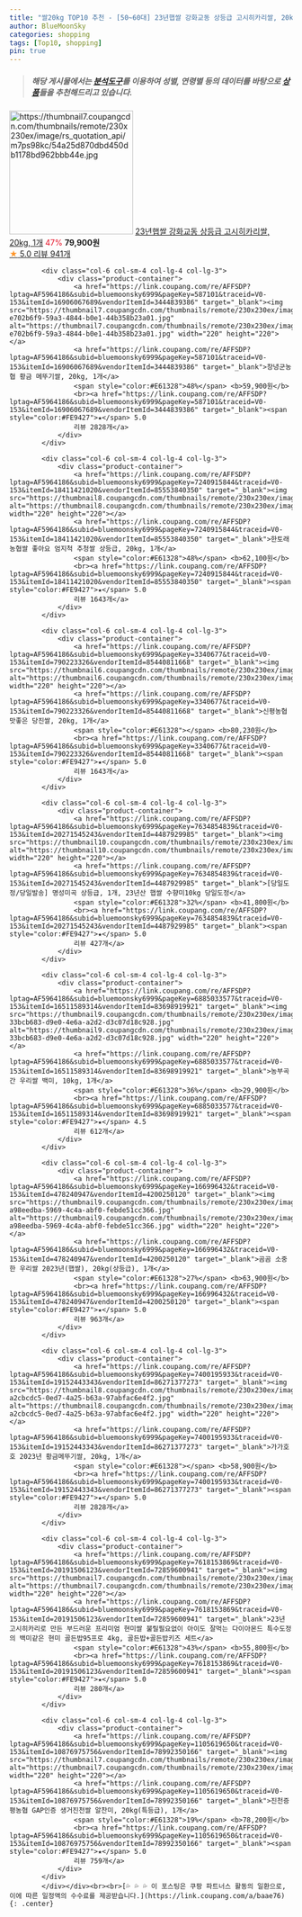 ```yaml
---
title: "쌀20kg TOP10 추천 - [50~60대] 23년햅쌀 강화교동 상등급 고시히카리쌀, 20kg, 1개"
author: BlueMoonSky
categories: shopping
tags: [Top10, shopping]
pin: true
---
```


> ##### 해당 게시물에서는 [**분석도구**](https://itemscout.io/)를 이용하여 **성별**, **연령별** 등의 데이터를 바탕으로 [**상품**](https://link.coupang.com/a/baae76)들을 추천해드리고 있습니다.
<div class="container"><div class="row">
            <div class="col-6 col-sm-4 col-lg-4 col-lg-3">
                <div class="product-container">
                    <a href="https://link.coupang.com/re/AFFSDP?lptag=AF5964186&subid=bluemoonsky6999&pageKey=6941812662&traceid=V0-153&itemId=16836520215&vendorItemId=84015847628" target="_blank"><img src="https://thumbnail7.coupangcdn.com/thumbnails/remote/230x230ex/image/rs_quotation_api/m7ps98kc/54a25d870dbd450db1178bd962bbb44e.jpg" alt="https://thumbnail7.coupangcdn.com/thumbnails/remote/230x230ex/image/rs_quotation_api/m7ps98kc/54a25d870dbd450db1178bd962bbb44e.jpg" width="220" height="220"></a>
                    <a href="https://link.coupang.com/re/AFFSDP?lptag=AF5964186&subid=bluemoonsky6999&pageKey=6941812662&traceid=V0-153&itemId=16836520215&vendorItemId=84015847628" target="_blank">23년햅쌀 강화교동 상등급 고시히카리쌀, 20kg, 1개</a>
                    <span style="color:#E61328">47%</span> <b>79,900원</b>
                    <br><a href="https://link.coupang.com/re/AFFSDP?lptag=AF5964186&subid=bluemoonsky6999&pageKey=6941812662&traceid=V0-153&itemId=16836520215&vendorItemId=84015847628" target="_blank"><span style="color:#FE9427">★</span> 5.0
                    리뷰 941개</a>
                </div>
            </div>
            
            <div class="col-6 col-sm-4 col-lg-4 col-lg-3">
                <div class="product-container">
                    <a href="https://link.coupang.com/re/AFFSDP?lptag=AF5964186&subid=bluemoonsky6999&pageKey=587101&traceid=V0-153&itemId=16906067689&vendorItemId=3444839386" target="_blank"><img src="https://thumbnail7.coupangcdn.com/thumbnails/remote/230x230ex/image/retail/images/51516029229726-e702b6f9-59a3-4844-b0e1-44b358b23a01.jpg" alt="https://thumbnail7.coupangcdn.com/thumbnails/remote/230x230ex/image/retail/images/51516029229726-e702b6f9-59a3-4844-b0e1-44b358b23a01.jpg" width="220" height="220"></a>
                    <a href="https://link.coupang.com/re/AFFSDP?lptag=AF5964186&subid=bluemoonsky6999&pageKey=587101&traceid=V0-153&itemId=16906067689&vendorItemId=3444839386" target="_blank">창녕군농협 황금 메뚜기쌀, 20kg, 1개</a>
                    <span style="color:#E61328">48%</span> <b>59,900원</b>
                    <br><a href="https://link.coupang.com/re/AFFSDP?lptag=AF5964186&subid=bluemoonsky6999&pageKey=587101&traceid=V0-153&itemId=16906067689&vendorItemId=3444839386" target="_blank"><span style="color:#FE9427">★</span> 5.0
                    리뷰 2828개</a>
                </div>
            </div>
            
            <div class="col-6 col-sm-4 col-lg-4 col-lg-3">
                <div class="product-container">
                    <a href="https://link.coupang.com/re/AFFSDP?lptag=AF5964186&subid=bluemoonsky6999&pageKey=7240915844&traceid=V0-153&itemId=18411421020&vendorItemId=85553840350" target="_blank"><img src="https://thumbnail8.coupangcdn.com/thumbnails/remote/230x230ex/image/rs_quotation_api/hpagkdtc/459e7aefc2c643139e00caa3dcfc9fb6.jpg" alt="https://thumbnail8.coupangcdn.com/thumbnails/remote/230x230ex/image/rs_quotation_api/hpagkdtc/459e7aefc2c643139e00caa3dcfc9fb6.jpg" width="220" height="220"></a>
                    <a href="https://link.coupang.com/re/AFFSDP?lptag=AF5964186&subid=bluemoonsky6999&pageKey=7240915844&traceid=V0-153&itemId=18411421020&vendorItemId=85553840350" target="_blank">한토래 농협쌀 좋아요 엄지척 추청쌀 상등급, 20kg, 1개</a>
                    <span style="color:#E61328">48%</span> <b>62,100원</b>
                    <br><a href="https://link.coupang.com/re/AFFSDP?lptag=AF5964186&subid=bluemoonsky6999&pageKey=7240915844&traceid=V0-153&itemId=18411421020&vendorItemId=85553840350" target="_blank"><span style="color:#FE9427">★</span> 5.0
                    리뷰 1643개</a>
                </div>
            </div>
            
            <div class="col-6 col-sm-4 col-lg-4 col-lg-3">
                <div class="product-container">
                    <a href="https://link.coupang.com/re/AFFSDP?lptag=AF5964186&subid=bluemoonsky6999&pageKey=3340677&traceid=V0-153&itemId=790223326&vendorItemId=85440811668" target="_blank"><img src="https://thumbnail6.coupangcdn.com/thumbnails/remote/230x230ex/image/vendor_inventory/a51f/798cb11ec88ab1755adc62d1c282f8927a6614b7765755ee4089f517154e.PNG" alt="https://thumbnail6.coupangcdn.com/thumbnails/remote/230x230ex/image/vendor_inventory/a51f/798cb11ec88ab1755adc62d1c282f8927a6614b7765755ee4089f517154e.PNG" width="220" height="220"></a>
                    <a href="https://link.coupang.com/re/AFFSDP?lptag=AF5964186&subid=bluemoonsky6999&pageKey=3340677&traceid=V0-153&itemId=790223326&vendorItemId=85440811668" target="_blank">신평농협 맛좋은 당진쌀, 20kg, 1개</a>
                    <span style="color:#E61328"></span> <b>80,230원</b>
                    <br><a href="https://link.coupang.com/re/AFFSDP?lptag=AF5964186&subid=bluemoonsky6999&pageKey=3340677&traceid=V0-153&itemId=790223326&vendorItemId=85440811668" target="_blank"><span style="color:#FE9427">★</span> 5.0
                    리뷰 1643개</a>
                </div>
            </div>
            
            <div class="col-6 col-sm-4 col-lg-4 col-lg-3">
                <div class="product-container">
                    <a href="https://link.coupang.com/re/AFFSDP?lptag=AF5964186&subid=bluemoonsky6999&pageKey=7634854839&traceid=V0-153&itemId=20271545243&vendorItemId=4487929985" target="_blank"><img src="https://thumbnail10.coupangcdn.com/thumbnails/remote/230x230ex/image/vendor_inventory/f695/659fd7b46a40de06739355915e19b66bf78c870ab41bcf15453a061a25e2.jpg" alt="https://thumbnail10.coupangcdn.com/thumbnails/remote/230x230ex/image/vendor_inventory/f695/659fd7b46a40de06739355915e19b66bf78c870ab41bcf15453a061a25e2.jpg" width="220" height="220"></a>
                    <a href="https://link.coupang.com/re/AFFSDP?lptag=AF5964186&subid=bluemoonsky6999&pageKey=7634854839&traceid=V0-153&itemId=20271545243&vendorItemId=4487929985" target="_blank">[당일도정/당일발송] 명성미곡 상등급, 1개, 23년산 햅쌀 수향미10kg 당일도정</a>
                    <span style="color:#E61328">32%</span> <b>41,800원</b>
                    <br><a href="https://link.coupang.com/re/AFFSDP?lptag=AF5964186&subid=bluemoonsky6999&pageKey=7634854839&traceid=V0-153&itemId=20271545243&vendorItemId=4487929985" target="_blank"><span style="color:#FE9427">★</span> 5.0
                    리뷰 427개</a>
                </div>
            </div>
            
            <div class="col-6 col-sm-4 col-lg-4 col-lg-3">
                <div class="product-container">
                    <a href="https://link.coupang.com/re/AFFSDP?lptag=AF5964186&subid=bluemoonsky6999&pageKey=6885033577&traceid=V0-153&itemId=16511589314&vendorItemId=83698919921" target="_blank"><img src="https://thumbnail9.coupangcdn.com/thumbnails/remote/230x230ex/image/retail/images/1021971579862462-33bcb683-d9e0-4e6a-a2d2-d3c07d18c928.jpg" alt="https://thumbnail9.coupangcdn.com/thumbnails/remote/230x230ex/image/retail/images/1021971579862462-33bcb683-d9e0-4e6a-a2d2-d3c07d18c928.jpg" width="220" height="220"></a>
                    <a href="https://link.coupang.com/re/AFFSDP?lptag=AF5964186&subid=bluemoonsky6999&pageKey=6885033577&traceid=V0-153&itemId=16511589314&vendorItemId=83698919921" target="_blank">농부곡간 우리쌀 백미, 10kg, 1개</a>
                    <span style="color:#E61328">36%</span> <b>29,900원</b>
                    <br><a href="https://link.coupang.com/re/AFFSDP?lptag=AF5964186&subid=bluemoonsky6999&pageKey=6885033577&traceid=V0-153&itemId=16511589314&vendorItemId=83698919921" target="_blank"><span style="color:#FE9427">★</span> 4.5
                    리뷰 612개</a>
                </div>
            </div>
            
            <div class="col-6 col-sm-4 col-lg-4 col-lg-3">
                <div class="product-container">
                    <a href="https://link.coupang.com/re/AFFSDP?lptag=AF5964186&subid=bluemoonsky6999&pageKey=166996432&traceid=V0-153&itemId=478240947&vendorItemId=4200250120" target="_blank"><img src="https://thumbnail9.coupangcdn.com/thumbnails/remote/230x230ex/image/retail/images/7199156280747958-a98eedba-5969-4c4a-abf0-febde51cc366.jpg" alt="https://thumbnail9.coupangcdn.com/thumbnails/remote/230x230ex/image/retail/images/7199156280747958-a98eedba-5969-4c4a-abf0-febde51cc366.jpg" width="220" height="220"></a>
                    <a href="https://link.coupang.com/re/AFFSDP?lptag=AF5964186&subid=bluemoonsky6999&pageKey=166996432&traceid=V0-153&itemId=478240947&vendorItemId=4200250120" target="_blank">곰곰 소중한 우리쌀 2023년(햅쌀), 20kg(상등급), 1개</a>
                    <span style="color:#E61328">27%</span> <b>63,900원</b>
                    <br><a href="https://link.coupang.com/re/AFFSDP?lptag=AF5964186&subid=bluemoonsky6999&pageKey=166996432&traceid=V0-153&itemId=478240947&vendorItemId=4200250120" target="_blank"><span style="color:#FE9427">★</span> 5.0
                    리뷰 963개</a>
                </div>
            </div>
            
            <div class="col-6 col-sm-4 col-lg-4 col-lg-3">
                <div class="product-container">
                    <a href="https://link.coupang.com/re/AFFSDP?lptag=AF5964186&subid=bluemoonsky6999&pageKey=7400195933&traceid=V0-153&itemId=19152443343&vendorItemId=86271377273" target="_blank"><img src="https://thumbnail8.coupangcdn.com/thumbnails/remote/230x230ex/image/retail/images/1813524111278796-a2cbcdc5-0ed7-4a25-b63a-97abfac6e4f2.jpg" alt="https://thumbnail8.coupangcdn.com/thumbnails/remote/230x230ex/image/retail/images/1813524111278796-a2cbcdc5-0ed7-4a25-b63a-97abfac6e4f2.jpg" width="220" height="220"></a>
                    <a href="https://link.coupang.com/re/AFFSDP?lptag=AF5964186&subid=bluemoonsky6999&pageKey=7400195933&traceid=V0-153&itemId=19152443343&vendorItemId=86271377273" target="_blank">가가호호 2023년 황금메뚜기쌀, 20kg, 1개</a>
                    <span style="color:#E61328"></span> <b>58,900원</b>
                    <br><a href="https://link.coupang.com/re/AFFSDP?lptag=AF5964186&subid=bluemoonsky6999&pageKey=7400195933&traceid=V0-153&itemId=19152443343&vendorItemId=86271377273" target="_blank"><span style="color:#FE9427">★</span> 5.0
                    리뷰 2828개</a>
                </div>
            </div>
            
            <div class="col-6 col-sm-4 col-lg-4 col-lg-3">
                <div class="product-container">
                    <a href="https://link.coupang.com/re/AFFSDP?lptag=AF5964186&subid=bluemoonsky6999&pageKey=7618153869&traceid=V0-153&itemId=20191506123&vendorItemId=72859600941" target="_blank"><img src="https://thumbnail7.coupangcdn.com/thumbnails/remote/230x230ex/image/vendor_inventory/e33d/9a9eab8209ba9095f6f1ef322a853ad54874cac5a334ccca4f052d44ee14.jpg" alt="https://thumbnail7.coupangcdn.com/thumbnails/remote/230x230ex/image/vendor_inventory/e33d/9a9eab8209ba9095f6f1ef322a853ad54874cac5a334ccca4f052d44ee14.jpg" width="220" height="220"></a>
                    <a href="https://link.coupang.com/re/AFFSDP?lptag=AF5964186&subid=bluemoonsky6999&pageKey=7618153869&traceid=V0-153&itemId=20191506123&vendorItemId=72859600941" target="_blank">23년 고시히카리로 만든 부드러운 프리미엄 현미쌀 불릴필요없이 아이도 잘먹는 다이아몬드 특수도정의 백미같은 현미 골든밥95프로 4kg, 골든밥+골든밥키즈 세트</a>
                    <span style="color:#E61328">43%</span> <b>55,800원</b>
                    <br><a href="https://link.coupang.com/re/AFFSDP?lptag=AF5964186&subid=bluemoonsky6999&pageKey=7618153869&traceid=V0-153&itemId=20191506123&vendorItemId=72859600941" target="_blank"><span style="color:#FE9427">★</span> 5.0
                    리뷰 280개</a>
                </div>
            </div>
            
            <div class="col-6 col-sm-4 col-lg-4 col-lg-3">
                <div class="product-container">
                    <a href="https://link.coupang.com/re/AFFSDP?lptag=AF5964186&subid=bluemoonsky6999&pageKey=1105619650&traceid=V0-153&itemId=10876975756&vendorItemId=78992350166" target="_blank"><img src="https://thumbnail7.coupangcdn.com/thumbnails/remote/230x230ex/image/vendor_inventory/82d4/fb699aee02c4066e883a6503bf7151112fb36d4c3ad13e5883a27613a252.jpg" alt="https://thumbnail7.coupangcdn.com/thumbnails/remote/230x230ex/image/vendor_inventory/82d4/fb699aee02c4066e883a6503bf7151112fb36d4c3ad13e5883a27613a252.jpg" width="220" height="220"></a>
                    <a href="https://link.coupang.com/re/AFFSDP?lptag=AF5964186&subid=bluemoonsky6999&pageKey=1105619650&traceid=V0-153&itemId=10876975756&vendorItemId=78992350166" target="_blank">진천증평농협 GAP인증 생거진천쌀 알찬미, 20kg(특등급), 1개</a>
                    <span style="color:#E61328">19%</span> <b>78,200원</b>
                    <br><a href="https://link.coupang.com/re/AFFSDP?lptag=AF5964186&subid=bluemoonsky6999&pageKey=1105619650&traceid=V0-153&itemId=10876975756&vendorItemId=78992350166" target="_blank"><span style="color:#FE9427">★</span> 5.0
                    리뷰 759개</a>
                </div>
            </div>
            </div></div><br><br>[💦 💦 💦 이 포스팅은 쿠팡 파트너스 활동의 일환으로, 이에 따른 일정액의 수수료를 제공받습니다.](https://link.coupang.com/a/baae76){: .center}